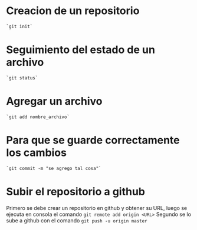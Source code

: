 # Creacion de un repositorio 
	`git init`
# Seguimiento del estado de un archivo
	`git status`
# Agregar un archivo 
	`git add nombre_archivo`
# Para que se guarde correctamente los cambios 
	`git commit -m "se agrego tal cosa"`
# Subir el repositorio a github
Primero se debe crear un repositorio en github y obtener su URL, luego se ejecuta en consola el comando 
	`git remote add origin <URL>` 
Segundo se lo sube a github con el comando 
	`git push -u origin master`

